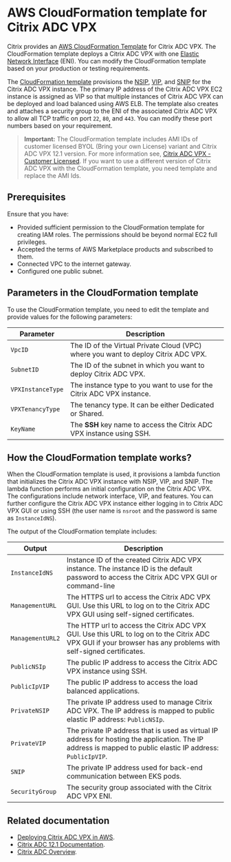 # AWS CloudFormation template for Citrix ADC VPX

Citrix provides an [AWS CloudFormation Template](https://aws.amazon.com/cloudformation/aws-cloudformation-templates/) for Citrix ADC VPX. The CloudFormation template deploys a Citrix ADC VPX with one [Elastic Network Interface](https://docs.aws.amazon.com/AWSEC2/latest/UserGuide/using-eni.html) (ENI). You can modify the CloudFormation template based on your production or testing requirements.

The [CloudFormation template](/deployment/aws/templates/eks_single_nic/eks.1nic.template) provisions the [NSIP](https://docs.citrix.com/en-us/netscaler/12/networking/ip-addressing/configuring-netscaler-owned-ip-addresses/configuring-netscaler-ip-address.html), [VIP](https://docs.citrix.com/en-us/netscaler/12/networking/ip-addressing/configuring-netscaler-owned-ip-addresses/configuring-and-managing-virtual-ip-addresses-vips.html), and [SNIP](https://docs.citrix.com/en-us/netscaler/12/networking/ip-addressing/configuring-netscaler-owned-ip-addresses/configuring-subnet-ip-addresses-snips.html) for the Citrix ADC VPX instance. The primary IP address of the Citrix ADC VPX EC2 instance is assigned as VIP so that multiple instances of Citrix ADC VPX can be deployed and load balanced using AWS ELB. The template also creates and attaches a security group to the ENI of the associated Citrix ADC VPX to allow all TCP traffic on port `22`, `80`, and `443`. You can modify these port numbers based on your requirement.

>**Important:**
> The CloudFormation template includes AMI IDs of customer licensed BYOL (Bring your own License) variant and Citrix ADC VPX 12.1 version. For more information see, [Citrix ADC VPX - Customer Licensed](https://aws.amazon.com/marketplace/pp/B00AA01BOE?ref_=aws-mp-console-subscription-detail).
> If you want to use a different version of Citrix ADC VPX with the CloudFormation template, you need template and replace the AMI Ids.

## Prerequisites

Ensure that you have:

-  Provided sufficient permission to the CloudFormation template for creating IAM roles. The permissions should be beyond normal EC2 full privileges.
-  Accepted the terms of AWS Marketplace products and subscribed to them.
-  Connected VPC to the internet gateway.
-  Configured one public subnet.

## Parameters in the CloudFormation template

To use the CloudFormation template, you need to edit the template and provide values for the following parameters:

| Parameter | Description |
| --------- | ----------- |
| `VpcID`     | The ID of the Virtual Private Cloud (VPC) where you want to deploy Citrix ADC VPX. |
| `SubnetID`  | The ID of the subnet in which you want to deploy Citrix ADC VPX. |
| `VPXInstanceType` | The instance type to you want to use for the Citrix ADC VPX instance. |
| `VPXTenancyType` | The tenancy type. It can be either Dedicated or Shared. |
| `KeyName` | The **SSH** key name to access the Citrix ADC VPX instance using SSH. |

## How the CloudFormation template works?

When the CloudFormation template is used, it provisions a lambda function that initializes the Citrix ADC VPX instance with NSIP, VIP, and SNIP. The lambda function performs an initial configuration on the Citrix ADC VPX. The configurations include network interface, VIP, and features. You can further configure the Citrix ADC VPX instance either logging in to Citrix ADC VPX GUI or using SSH (the user name is `nsroot` and the password is same as `InstanceIdNS`).

The output of the CloudFormation template includes:

| Output | Description |
| ------ | ----------- |
| `InstanceIdNS` | Instance ID of the created Citrix ADC VPX instance. The instance ID is the default password to access the Citrix ADC VPX GUI or command-line |
| `ManagementURL` | The HTTPS url to access the Citrix ADC VPX GUI. Use this URL to log on to the Citrix ADC VPX GUI using self-signed certificates. |
| `ManagementURL2` | The HTTP url to access the Citrix ADC VPX GUI. Use this URL to log on to the Citrix ADC VPX GUI if your browser has any problems with self-signed certificates. |
| `PublicNSIp` | The public IP address to access the Citrix ADC VPX instance using SSH. |
| `PublicIpVIP` | The public IP address to access the load balanced applications. |
| `PrivateNSIP` | The private IP address used to manage Citrix ADC VPX. The IP address is mapped to public elastic IP address: `PublicNSIp`. |
| `PrivateVIP` | The private IP address that is used as virtual IP address for hosting the application. The IP address is mapped to public elastic IP address: `PublicIpVIP`. |
| `SNIP` |The private IP address used for back-end communication between EKS pods. |
| `SecurityGroup` | The security group associated with the Citrix ADC VPX ENI. |

## Related documentation

-  [Deploying Citrix ADC VPX in AWS](https://docs.citrix.com/en-us/citrix-adc/12-1/deploying-vpx/deploy-aws.html).
-  [Citrix ADC 12.1 Documentation](https://docs.citrix.com/en-us/citrix-adc/12-1.html).
-  [Citrix ADC Overview](https://www.citrix.com/products/netscaler-adc/resources/netscaler-vpx.html).